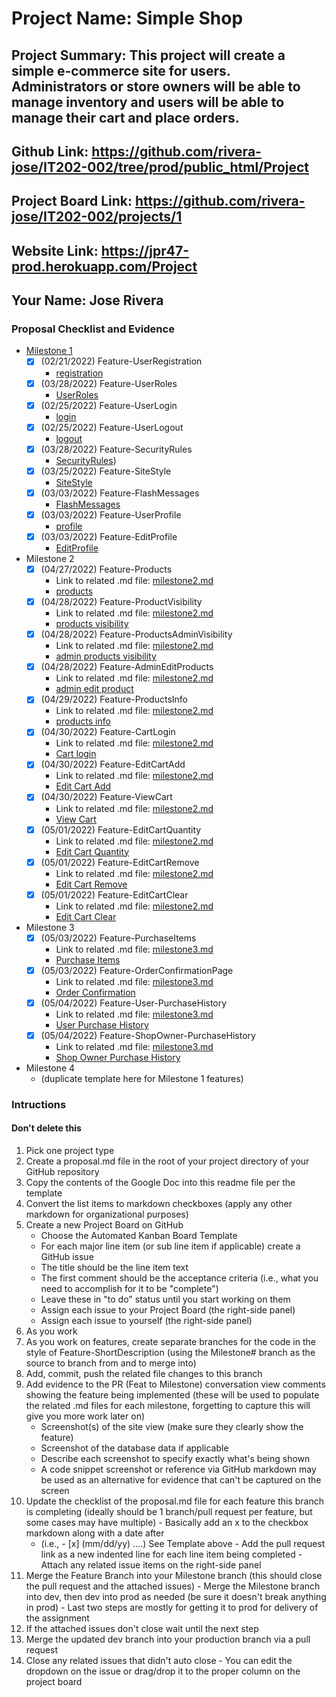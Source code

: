 # Project Name: Simple Shop
## Project Summary: This project will create a simple e-commerce site for users. Administrators or store owners will be able to manage inventory and users will be able to manage their cart and place orders.
## Github Link: https://github.com/rivera-jose/IT202-002/tree/prod/public_html/Project
## Project Board Link: https://github.com/rivera-jose/IT202-002/projects/1
## Website Link: https://jpr47-prod.herokuapp.com/Project
## Your Name: Jose Rivera

<!-- Line item / Feature template (use this for each bullet point) -- DO NOT DELETE THIS SECTION


- [ ] \(mm/dd/yyyy of completion) Feature Title (from the proposal bullet point, if it's a sub-point indent it properly)
  -  Link to related .md file: [Link Name](link url)

 End Line item / Feature Template -- DO NOT DELETE THIS SECTION --> 
 
 
### Proposal Checklist and Evidence

- [Milestone 1](https://github.com/rivera-jose/IT202-002/blob/Milestone1/public_html/Project/milestone1.md)
  - [x] \(02/21/2022) Feature-UserRegistration
     -  [registration](https://jpr47-prod.herokuapp.com/Project/register.php) 
  - [x] \(03/28/2022) Feature-UserRoles 
     -  [UserRoles](https://jpr47-prod.herokuapp.com/Project/admin/list_roles.php)
  - [x] \(02/25/2022) Feature-UserLogin
     -  [login](https://jpr47-prod.herokuapp.com/Project/login.php)
  - [x] \(02/25/2022) Feature-UserLogout
     -  [logout](https://jpr47-prod.herokuapp.com/Project/logout.php)
  - [x] \(03/28/2022) Feature-SecurityRules
     -  [SecurityRules](https://jpr47-prod.herokuapp.com/Project/admin/list_roles.php)) 
  - [x] \(03/25/2022) Feature-SiteStyle
     -  [SiteStyle](https://jpr47-prod.herokuapp.com/Project/styles.css) 
  - [x] \(03/03/2022) Feature-FlashMessages
     -  [FlashMessages](https://jpr47-prod.herokuapp.com/Project/login.php) 
  - [x] \(03/03/2022) Feature-UserProfile
     -  [profile](https://jpr47-prod.herokuapp.com/Project/profile.php) 
  - [x] \(03/03/2022) Feature-EditProfile
     -  [EditProfile](https://jpr47-prod.herokuapp.com/Project/profile.php) 
- Milestone 2
  - [x] \(04/27/2022) Feature-Products
     -  Link to related .md file: [milestone2.md](https://github.com/rivera-jose/IT202-002/blob/Milestone2/public_html/Project/milestone2.md)
     - [products](https://jpr47-prod.herokuapp.com/Project/Project/add_item.php)
  - [x] \(04/28/2022) Feature-ProductVisibility
     -  Link to related .md file: [milestone2.md](https://github.com/rivera-jose/IT202-002/blob/Milestone2/public_html/Project/milestone2.md)
     -  [products visibility](https://jpr47-prod.herokuapp.com/Project/shop.php)
  - [x] \(04/28/2022) Feature-ProductsAdminVisibility
     -  Link to related .md file: [milestone2.md](https://github.com/rivera-jose/IT202-002/blob/Milestone2/public_html/Project/milestone2.md)
     -  [admin products visibility](https://jpr47-prod.herokuapp.com/Project/admin/list_item.php)
  - [x] \(04/28/2022) Feature-AdminEditProducts
     -  Link to related .md file: [milestone2.md](https://github.com/rivera-jose/IT202-002/blob/Milestone2/public_html/Project/milestone2.md)
     -  [admin edit product](https://jpr47-prod.herokuapp.com/Project/admin/edit_item.php)
  - [x] \(04/29/2022) Feature-ProductsInfo
     -  Link to related .md file: [milestone2.md](https://github.com/rivera-jose/IT202-002/blob/Milestone2/public_html/Project/milestone2.md)
     -  [products info](https://jpr47-prod.herokuapp.com/Project/products-details.php)
  - [x] \(04/30/2022) Feature-CartLogin
     -  Link to related .md file: [milestone2.md](https://github.com/rivera-jose/IT202-002/blob/Milestone2/public_html/Project/milestone2.md)
     -  [Cart login](https://jpr47-prod.herokuapp.com/Project/cart.php) 
  - [x] \(04/30/2022) Feature-EditCartAdd
     -  Link to related .md file: [milestone2.md](https://github.com/rivera-jose/IT202-002/blob/Milestone2/public_html/Project/milestone2.md)
     -  [Edit Cart Add](https://jpr47-prod.herokuapp.com/Project/shop.php)
  - [x] \(04/30/2022) Feature-ViewCart
     -  Link to related .md file: [milestone2.md](https://github.com/rivera-jose/IT202-002/blob/Milestone2/public_html/Project/milestone2.md)
     -  [View Cart](https://jpr47-prod.herokuapp.com/Project/cart.php)
  - [x] \(05/01/2022) Feature-EditCartQuantity
     -  Link to related .md file: [milestone2.md](https://github.com/rivera-jose/IT202-002/blob/Milestone2/public_html/Project/milestone2.md)
     -  [Edit Cart Quantity ](https://jpr47-prod.herokuapp.com/Project/cart.php)
  - [x] \(05/01/2022) Feature-EditCartRemove
     -  Link to related .md file: [milestone2.md](https://github.com/rivera-jose/IT202-002/blob/Milestone2/public_html/Project/milestone2.md)
     -  [Edit Cart Remove](https://jpr47-prod.herokuapp.com/Project/cart.php)
  - [x] \(05/01/2022) Feature-EditCartClear
     -  Link to related .md file: [milestone2.md](https://github.com/rivera-jose/IT202-002/blob/Milestone2/public_html/Project/milestone2.md) 
     -  [Edit Cart Clear](https://jpr47-prod.herokuapp.com/Project/cart.php)     
- Milestone 3
  - [x] \(05/03/2022) Feature-PurchaseItems
     -  Link to related .md file: [milestone3.md](https://github.com/rivera-jose/IT202-002/blob/Milestone3/public_html/Project/milestone3.md)
     -  [Purchase Items](https://jpr47-prod.herokuapp.com/Project/order.php)
  - [x] \(05/03/2022) Feature-OrderConfirmationPage
     -  Link to related .md file: [milestone3.md](https://github.com/rivera-jose/IT202-002/blob/Milestone3/public_html/Project/milestone3.md)
     -  [Order Confirmation](https://jpr47-prod.herokuapp.com/Project/confirmation.php)
  - [x] \(05/04/2022) Feature-User-PurchaseHistory
     -  Link to related .md file: [milestone3.md](https://github.com/rivera-jose/IT202-002/blob/Milestone3/public_html/Project/milestone3.md)
     -  [User Purchase History](https://jpr47-prod.herokuapp.com/Project/purchase_history.php)
  - [x] \(05/04/2022) Feature-ShopOwner-PurchaseHistory
     -  Link to related .md file: [milestone3.md](https://github.com/rivera-jose/IT202-002/blob/Milestone3/public_html/Project/milestone3.md)
     -  [Shop Owner Purchase History](https://jpr47-prod.herokuapp.com/Project/purchase_history.php)
- Milestone 4
  - (duplicate template here for Milestone 1 features)
### Intructions
#### Don't delete this
1. Pick one project type
2. Create a proposal.md file in the root of your project directory of your GitHub repository
3. Copy the contents of the Google Doc into this readme file per the template
4. Convert the list items to markdown checkboxes (apply any other markdown for organizational purposes)
5. Create a new Project Board on GitHub
   - Choose the Automated Kanban Board Template
   - For each major line item (or sub line item if applicable) create a GitHub issue
   - The title should be the line item text
   - The first comment should be the acceptance criteria (i.e., what you need to accomplish for it to be "complete")
   - Leave these in "to do" status until you start working on them
   - Assign each issue to your Project Board (the right-side panel)
   - Assign each issue to yourself (the right-side panel)
6. As you work
  1. As you work on features, create separate branches for the code in the style of Feature-ShortDescription (using the Milestone# branch as the source to branch from and to merge into)
  2. Add, commit, push the related file changes to this branch
  3. Add evidence to the PR (Feat to Milestone) conversation view comments showing the feature being implemented (these will be used to populate the related .md files for each milestone, forgetting to capture this will give you more work later on)
     - Screenshot(s) of the site view (make sure they clearly show the feature)
     - Screenshot of the database data if applicable
     - Describe each screenshot to specify exactly what's being shown
     - A code snippet screenshot or reference via GitHub markdown may be used as an alternative for evidence that can't be captured on the screen
  4. Update the checklist of the proposal.md file for each feature this branch is completing (ideally should be 1 branch/pull request per feature, but some cases may have multiple)
    - Basically add an x to the checkbox markdown along with a date after
      - (i.e.,   - [x] (mm/dd/yy) ....) See Template above
    - Add the pull request link as a new indented line for each line item being completed
    - Attach any related issue items on the right-side panel
  5. Merge the Feature Branch into your Milestone branch (this should close the pull request and the attached issues)
    - Merge the Milestone branch into dev, then dev into prod as needed (be sure it doesn't break anything in prod)
    - Last two steps are mostly for getting it to prod for delivery of the assignment 
  7. If the attached issues don't close wait until the next step
  8. Merge the updated dev branch into your production branch via a pull request
  9. Close any related issues that didn't auto close
    - You can edit the dropdown on the issue or drag/drop it to the proper column on the project board